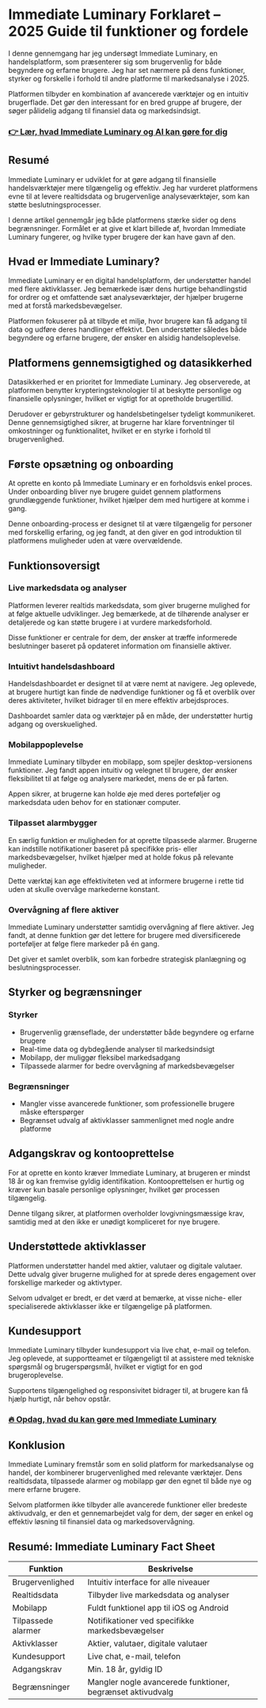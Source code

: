 # Immediate Luminary Forklaret – 2025 Guide til funktioner og fordele
 

I denne gennemgang har jeg undersøgt Immediate Luminary, en handelsplatform, som præsenterer sig som brugervenlig for både begyndere og erfarne brugere. Jeg har set nærmere på dens funktioner, styrker og forskelle i forhold til andre platforme til markedsanalyse i 2025.

Platformen tilbyder en kombination af avancerede værktøjer og en intuitiv brugerflade. Det gør den interessant for en bred gruppe af brugere, der søger pålidelig adgang til finansiel data og markedsindsigt.

### [👉 Lær, hvad Immediate Luminary og AI kan gøre for dig](https://tinyurl.com/29xpbnvc)
## Resumé

Immediate Luminary er udviklet for at gøre adgang til finansielle handelsværktøjer mere tilgængelig og effektiv. Jeg har vurderet platformens evne til at levere realtidsdata og brugervenlige analyseværktøjer, som kan støtte beslutningsprocesser.

I denne artikel gennemgår jeg både platformens stærke sider og dens begrænsninger. Formålet er at give et klart billede af, hvordan Immediate Luminary fungerer, og hvilke typer brugere der kan have gavn af den.

## Hvad er Immediate Luminary?

Immediate Luminary er en digital handelsplatform, der understøtter handel med flere aktivklasser. Jeg bemærkede især dens hurtige behandlingstid for ordrer og et omfattende sæt analyseværktøjer, der hjælper brugerne med at forstå markedsbevægelser.

Platformen fokuserer på at tilbyde et miljø, hvor brugere kan få adgang til data og udføre deres handlinger effektivt. Den understøtter således både begyndere og erfarne brugere, der ønsker en alsidig handelsoplevelse.

## Platformens gennemsigtighed og datasikkerhed

Datasikkerhed er en prioritet for Immediate Luminary. Jeg observerede, at platformen benytter krypteringsteknologier til at beskytte personlige og finansielle oplysninger, hvilket er vigtigt for at opretholde brugertillid.

Derudover er gebyrstrukturer og handelsbetingelser tydeligt kommunikeret. Denne gennemsigtighed sikrer, at brugerne har klare forventninger til omkostninger og funktionalitet, hvilket er en styrke i forhold til brugervenlighed.

## Første opsætning og onboarding

At oprette en konto på Immediate Luminary er en forholdsvis enkel proces. Under onboarding bliver nye brugere guidet gennem platformens grundlæggende funktioner, hvilket hjælper dem med hurtigere at komme i gang.

Denne onboarding-process er designet til at være tilgængelig for personer med forskellig erfaring, og jeg fandt, at den giver en god introduktion til platformens muligheder uden at være overvældende.

## Funktionsoversigt

### Live markedsdata og analyser

Platformen leverer realtids markedsdata, som giver brugerne mulighed for at følge aktuelle udviklinger. Jeg bemærkede, at de tilhørende analyser er detaljerede og kan støtte brugere i at vurdere markedsforhold.

Disse funktioner er centrale for dem, der ønsker at træffe informerede beslutninger baseret på opdateret information om finansielle aktiver.

### Intuitivt handelsdashboard

Handelsdashboardet er designet til at være nemt at navigere. Jeg oplevede, at brugere hurtigt kan finde de nødvendige funktioner og få et overblik over deres aktiviteter, hvilket bidrager til en mere effektiv arbejdsproces.

Dashboardet samler data og værktøjer på en måde, der understøtter hurtig adgang og overskuelighed.

### Mobilappoplevelse

Immediate Luminary tilbyder en mobilapp, som spejler desktop-versionens funktioner. Jeg fandt appen intuitiv og velegnet til brugere, der ønsker fleksibilitet til at følge og analysere markedet, mens de er på farten.

Appen sikrer, at brugerne kan holde øje med deres porteføljer og markedsdata uden behov for en stationær computer.

### Tilpasset alarmbygger

En særlig funktion er muligheden for at oprette tilpassede alarmer. Brugerne kan indstille notifikationer baseret på specifikke pris- eller markedsbevægelser, hvilket hjælper med at holde fokus på relevante muligheder.

Dette værktøj kan øge effektiviteten ved at informere brugerne i rette tid uden at skulle overvåge markederne konstant.

### Overvågning af flere aktiver

Immediate Luminary understøtter samtidig overvågning af flere aktiver. Jeg fandt, at denne funktion gør det lettere for brugere med diversificerede porteføljer at følge flere markeder på én gang.

Det giver et samlet overblik, som kan forbedre strategisk planlægning og beslutningsprocesser.

## Styrker og begrænsninger

### Styrker

- Brugervenlig grænseflade, der understøtter både begyndere og erfarne brugere  
- Real-time data og dybdegående analyser til markedsindsigt  
- Mobilapp, der muliggør fleksibel markedsadgang  
- Tilpassede alarmer for bedre overvågning af markedsbevægelser  

### Begrænsninger

- Mangler visse avancerede funktioner, som professionelle brugere måske efterspørger  
- Begrænset udvalg af aktivklasser sammenlignet med nogle andre platforme  

## Adgangskrav og kontooprettelse

For at oprette en konto kræver Immediate Luminary, at brugeren er mindst 18 år og kan fremvise gyldig identifikation. Kontooprettelsen er hurtig og kræver kun basale personlige oplysninger, hvilket gør processen tilgængelig.

Denne tilgang sikrer, at platformen overholder lovgivningsmæssige krav, samtidig med at den ikke er unødigt kompliceret for nye brugere.

## Understøttede aktivklasser

Platformen understøtter handel med aktier, valutaer og digitale valutaer. Dette udvalg giver brugerne mulighed for at sprede deres engagement over forskellige markeder og aktivtyper.

Selvom udvalget er bredt, er det værd at bemærke, at visse niche- eller specialiserede aktivklasser ikke er tilgængelige på platformen.

## Kundesupport

Immediate Luminary tilbyder kundesupport via live chat, e-mail og telefon. Jeg oplevede, at supportteamet er tilgængeligt til at assistere med tekniske spørgsmål og brugerspørgsmål, hvilket er vigtigt for en god brugeroplevelse.

Supportens tilgængelighed og responsivitet bidrager til, at brugere kan få hjælp hurtigt, når behov opstår.

### [🔥 Opdag, hvad du kan gøre med Immediate Luminary](https://tinyurl.com/29xpbnvc)
## Konklusion

Immediate Luminary fremstår som en solid platform for markedsanalyse og handel, der kombinerer brugervenlighed med relevante værktøjer. Dens realtidsdata, tilpassede alarmer og mobilapp gør den egnet til både nye og mere erfarne brugere.

Selvom platformen ikke tilbyder alle avancerede funktioner eller bredeste aktivudvalg, er den et gennemarbejdet valg for dem, der søger en enkel og effektiv løsning til finansiel data og markedsovervågning.

## Resumé: Immediate Luminary Fact Sheet

| Funktion                      | Beskrivelse                                     |
|------------------------------|------------------------------------------------|
| Brugervenlighed               | Intuitiv interface for alle niveauer           |
| Realtidsdata                 | Tilbyder live markedsdata og analyser           |
| Mobilapp                     | Fuldt funktionel app til iOS og Android         |
| Tilpassede alarmer           | Notifikationer ved specifikke markedsbevægelser |
| Aktivklasser                 | Aktier, valutaer, digitale valutaer              |
| Kundesupport                 | Live chat, e-mail, telefon                       |
| Adgangskrav                  | Min. 18 år, gyldig ID                            |
| Begrænsninger                | Mangler nogle avancerede funktioner, begrænset aktivudvalg |